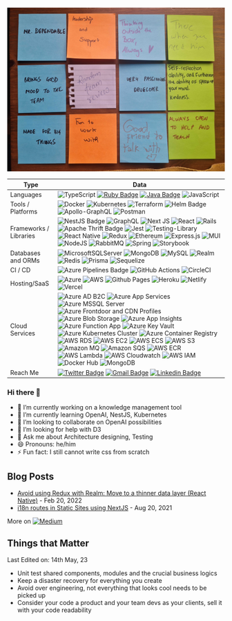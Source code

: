 ![TeamReview](assets/TeamReview.jpg)

| Type               | Data |
| ---------------------- | ---------------------------------------------------------------------------------------------------------------------------------------------------------------------------------------------------------------------------------------------------------------------------------------------------------------------------------------------------------------------------------------------------------------------------------------------------------------------------------------------------------------------------------------------------------------------------------------------------------------------------------------------------------------------------------------------------------------------------------------------------------------------------------------------------------------------------------------------------------------------------------------------------------------------------------------------------------------------------------------------------------------------------------------------------------------------------------------------------------------------------------------------------------------------------------------------------------------------------------------------------------------------------------------------------------------------------------------------------------------------------------------------------------------------------------------------------------------------------------------------------------------------------------------------------------------------------------------------------------------------------------------------------------------------------------------------------------------------------------------------------------------------------------------------------------------------------------------------------------------------------------------------------------------------------------------------------------------------------------------------------------------------------------------------------------------------------------------------------------------------------------------------------------------------------------------------------------------------------------------------------------------------------------------------------------------------------------------------------------------------------------------------------------------------- |
| Languages              | ![TypeScript](https://img.shields.io/badge/typescript-%23007ACC.svg?style=flat&logo=typescript&logoColor=white) [![Ruby Badge](https://img.shields.io/badge/ruby-%23CC342D.svg?style=flat&logo=ruby&logoColor=white)](https://github.com/search?l=Ruby%23&q=user%3Amukarramali&type=Repositories) [![Java Badge](https://img.shields.io/badge/java-%23ED8B00.svg?style=flat&logo=openjdk&logoColor=white)](https://github.com/search?l=Java%23&q=user%3Amukarramali&◊type=Repositories) ![JavaScript](https://img.shields.io/badge/javascript-%23323330.svg?style=flat&logo=javascript&logoColor=%23F7DF1E) |
| Tools / Platforms      | ![Docker](https://img.shields.io/badge/docker-%230db7ed.svg?style=flat&logo=docker&logoColor=white) ![Kubernetes](https://img.shields.io/badge/kubernetes-%23326ce5.svg?style=flat&logo=kubernetes&logoColor=white) ![Terraform](https://img.shields.io/badge/terraform-%235835CC.svg?style=flat&logo=terraform&logoColor=white) ![Helm Badge](https://img.shields.io/badge/Helm-%23E0234E.svg?style=flat&logo=helm&logoColor=white) ![Apollo-GraphQL](https://img.shields.io/badge/-ApolloGraphQL-311C87?style=flat&logo=apollo-graphql) ![Postman](https://img.shields.io/badge/Postman-FF6C37?style=flat&logo=postman&logoColor=white) |
| Frameworks / Libraries | ![NestJS Badge](https://img.shields.io/badge/nestjs-%23E0234E.svg?style=flat&logo=nestjs&logoColor=white) ![GraphQL](https://img.shields.io/badge/-GraphQL-E10098?style=flat&logo=graphql&logoColor=white) ![Next JS](https://img.shields.io/badge/Next-black?style=flat&logo=next.js&logoColor=white) ![React](https://img.shields.io/badge/react-%2320232a.svg?style=flat&logo=react&logoColor=%2361DAFB) ![Rails](https://img.shields.io/badge/rails-%23CC0000.svg?style=flat&logo=ruby-on-rails&logoColor=white) ![Apache Thrift Badge](https://img.shields.io/badge/-Apache_Thrift-47848F?style=flat&logo=Apache&logoColor=white) ![Jest](https://img.shields.io/badge/-jest-%23C21325?style=flat&logo=jest&logoColor=white) ![Testing-Library](https://img.shields.io/badge/-TestingLibrary-%23E33332?style=flat&logo=testing-library&logoColor=white) ![React Native](https://img.shields.io/badge/react_native-%2320232a.svg?style=flat&logo=react&logoColor=%2361DAFB) ![Redux](https://img.shields.io/badge/redux-%23593d88.svg?style=flat&logo=redux&logoColor=white) ![Ethereum](https://img.shields.io/badge/Ethereum-3C3C3D?style=flat&logo=Ethereum&logoColor=white) ![Express.js](https://img.shields.io/badge/express.js-%23404d59.svg?style=flat&logo=express&logoColor=%2361DAFB) ![MUI](https://img.shields.io/badge/MUI-%230081CB.svg?style=flat&logo=mui&logoColor=white) ![NodeJS](https://img.shields.io/badge/node.js-6DA55F?style=flat&logo=node.js&logoColor=white) ![RabbitMQ](https://img.shields.io/badge/Rabbitmq-FF6600?style=flat&logo=rabbitmq&logoColor=white) ![Spring](https://img.shields.io/badge/spring-%236DB33F.svg?style=flat&logo=spring&logoColor=white) ![Storybook](https://img.shields.io/badge/-Storybook-FF4785?style=flat&logo=storybook&logoColor=white) |
| Databases and ORMs     | ![MicrosoftSQLServer](https://img.shields.io/badge/Microsoft%20SQL%20Server-CC2927?style=flat&logo=microsoft%20sql%20server&logoColor=white) ![MongoDB](https://img.shields.io/badge/MongoDB-%234ea94b.svg?style=flat&logo=mongodb&logoColor=white) ![MySQL](https://img.shields.io/badge/mysql-%2300f.svg?style=flat&logo=mysql&logoColor=white) ![Realm](https://img.shields.io/badge/Realm-39477F?style=flat&logo=realm&logoColor=white) ![Redis](https://img.shields.io/badge/redis-%23DD0031.svg?style=flat&logo=redis&logoColor=white) ![Prisma](https://img.shields.io/badge/Prisma-3982CE?style=flat&logo=Prisma&logoColor=white) ![Sequelize](https://img.shields.io/badge/Sequelize-52B0E7?style=flat&logo=Sequelize&logoColor=white) |
| CI / CD                | ![Azure Pipelines Badge](https://img.shields.io/badge/-Azure%20Pipelines-2560E0?style=flat&logo=Azure-Pipelines&logoColor=white) ![GitHub Actions](https://img.shields.io/badge/github%20actions-%232671E5.svg?style=flat&logo=githubactions&logoColor=white) ![CircleCI](https://img.shields.io/badge/circle%20ci-%23161616.svg?style=flat&logo=circleci&logoColor=white) |
| Hosting/SaaS           | ![Azure](https://img.shields.io/badge/azure-%230072C6.svg?style=flat&logo=microsoftazure&logoColor=white) ![AWS](https://img.shields.io/badge/AWS-%23FF9900.svg?style=flat&logo=amazon-aws&logoColor=white) ![Github Pages](https://img.shields.io/badge/github%20pages-121013?style=flat&logo=github&logoColor=white) ![Heroku](https://img.shields.io/badge/heroku-%23430098.svg?style=flat&logo=heroku&logoColor=white) ![Netlify](https://img.shields.io/badge/netlify-%23000000.svg?style=flat&logo=netlify&logoColor=#00C7B7) ![Vercel](https://img.shields.io/badge/vercel-%23000000.svg?style=flat&logo=vercel&logoColor=white) |
| Cloud Services         | ![Azure AD B2C](https://img.shields.io/badge/AD_B2C-%230072C6.svg?style=flat&logo=Auth0&logoColor=white) ![Azure App Services](https://img.shields.io/badge/App_Service-%230072C6.svg?style=flat&logo=microsoftazure&logoColor=white) ![Azure MSSQL Server](https://img.shields.io/badge/SQL_Server-%230072C6.svg?style=flat&logo=microsoft-sql-server&logoColor=white) ![Azure Frontdoor and CDN Profiles](https://img.shields.io/badge/Frontdoor_&_CDN-%230072C6.svg?style=flat&logo=cloudflare&logoColor=white) ![Azure Blob Storage](https://img.shields.io/badge/Blob_Storage-%230072C6.svg?style=flat&logo=microsoftazure&logoColor=white) ![Azure App Insights](https://img.shields.io/badge/App_Insights-%230072C6.svg?style=flat&logo=openstreetmap&logoColor=white) ![Azure Function App](https://img.shields.io/badge/Function_App-%230072C6.svg?style=flat&logo=azure-functions&logoColor=white) ![Azure Key Vault](https://img.shields.io/badge/Key_Vault-%230072C6.svg?style=flat&logo=open-access&logoColor=white) ![Azure Kubernetes Cluster](https://img.shields.io/badge/Kubernetes_Service-%230072C6.svg?style=flat&logo=kubernetes&logoColor=white) ![Azure Container Registry](https://img.shields.io/badge/Container_Registry-%230072C6.svg?style=flat&logo=docs.rs&logoColor=white) ![AWS RDS](https://img.shields.io/badge/RDS-%23FF9900.svg?style=flat&logo=amazon-rds&logoColor=white) ![AWS EC2](https://img.shields.io/badge/EC2-%23FF9900.svg?style=flat&logo=amazon-ec2&logoColor=white) ![AWS ECS](https://img.shields.io/badge/ECS-%23FF9900.svg?style=flat&logo=amazon-ecs&logoColor=white) ![AWS S3](https://img.shields.io/badge/S3-%23FF9900.svg?style=flat&logo=amazon-s3&logoColor=white) ![Amazon MQ](https://img.shields.io/badge/Amazon_MQ-%23FF9900.svg?style=flat&logo=rabbitmq&logoColor=white) ![Amazon SQS](https://img.shields.io/badge/Amazon_SQS-%23FF9900.svg?style=flat&logo=amazon-sqs&logoColor=white) ![AWS ECR](https://img.shields.io/badge/ECR-%23FF9900.svg?style=flat&logo=docs.rs&logoColor=white) ![AWS Lambda](https://img.shields.io/badge/Lambda-%23FF9900.svg?style=flat&logo=aws-lambda&logoColor=white) ![AWS Cloudwatch](https://img.shields.io/badge/Cloudwatch-%23FF9900.svg?style=flat&logo=amazon-cloudwatch&logoColor=white) ![AWS IAM](https://img.shields.io/badge/IAM-%23FF9900.svg?style=flat&logo=amazon-aws&logoColor=white) ![Docker Hub](https://img.shields.io/badge/Docker_Hub-%230db7ed.svg?style=flat&logo=docker&logoColor=white) ![MongoDB](https://img.shields.io/badge/MongoDB-%234ea94b.svg?style=flat&logo=mongodb&logoColor=white) |
| Reach Me               | [![Twitter Badge](https://img.shields.io/badge/-Twitter-00acee?style=flat&logo=twitter&logoColor=white)](https://twitter.com/Mukarram_Ali98) [![Gmail Badge](https://img.shields.io/badge/-Contact-e54448?style=flat&logo=Gmail&logoColor=white)](mailto:mukarram.ali89@gmail.com) [![Linkedin Badge](https://img.shields.io/badge/-Connect-blue?style=flat&logo=Linkedin&logoColor=white)](https://www.linkedin.com/in/mukkuali/) |

### Hi there 👋

- 🔭 I’m currently working on a knowledge management tool
- 🌱 I’m currently learning OpenAI, NestJS, Kubernetes
- 👯 I’m looking to collaborate on OpenAI possibilities
- 🤔 I’m looking for help with D3
- 💬 Ask me about Architecture designing, Testing
- 😄 Pronouns: he/him
- ⚡ Fun fact: I still cannot write css from scratch

## Blog Posts

- [Avoid using Redux with Realm: Move to a thinner data layer (React Native)](https://medium.com/schmiedeone/avoid-using-redux-with-realm-move-to-a-thinner-data-layer-react-native-8e80cc7b07b3) - Feb 20, 2022
- [i18n routes in Static Sites using NextJS](https://medium.com/schmiedeone/i18n-routes-in-static-sites-using-nextjs-b6a547477bb1) - Aug 20, 2021

More on [![Medium](https://img.shields.io/badge/Medium-12100E?style=flat&logo=medium&logoColor=white)](https://medium.com/@mukarram_ali)

## Things that Matter
Last Edited on: 14th May, 23

- Unit test shared components, modules and the crucial business logics
- Keep a disaster recovery for everything you create
- Avoid over engineering, not everything that looks cool needs to be picked up
- Consider your code a product and your team devs as your clients, sell it with your code readability
